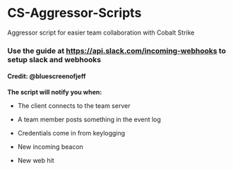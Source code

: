 # CS-Aggressor-Scripts

Aggressor script for easier team collaboration with Cobalt Strike

### Use the guide at https://api.slack.com/incoming-webhooks to setup slack and webhooks

#### Credit:  @bluescreenofjeff

**The script will notify you when:**

- The client connects to the team server

- A team member posts something in the event log

- Credentials come in from keylogging

- New incoming beacon

- New web hit
